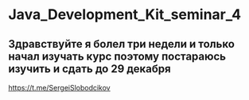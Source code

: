 # Java_Development_Kit_seminar_4
## Здравствуйте я болел три недели и только начал изучать курс поэтому постараюсь изучить и сдать до 29 декабря
https://t.me/SergeiSlobodcikov
